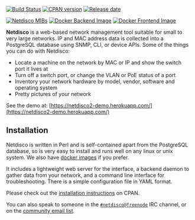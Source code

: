 [![Build Status](https://travis-ci.org/netdisco/netdisco.svg?branch=master)](https://travis-ci.org/netdisco/netdisco)
[![CPAN version](https://badge.fury.io/pl/App-Netdisco.svg)](https://metacpan.org/pod/App::Netdisco)
[![Release date](https://img.shields.io/github/release-date/netdisco/netdisco-docker.svg?label=released)](https://metacpan.org/pod/App::Netdisco)

[![Netdisco MIBs](https://img.shields.io/github/release-date-pre/netdisco/netdisco-mibs.svg?label=latest%20MIBs)](https://github.com/netdisco/netdisco-mibs/releases/latest)
[![Docker Backend Image](https://img.shields.io/microbadger/image-size/netdisco/netdisco/latest-backend.svg?label=backend)](https://store.docker.com/community/images/netdisco/netdisco)
[![Docker Frontend Image](https://img.shields.io/microbadger/image-size/netdisco/netdisco/latest-web.svg?label=frontend)](https://store.docker.com/community/images/netdisco/netdisco)

**Netdisco** is a web-based network management tool suitable for small to very large networks. IP and MAC address data is collected into a PostgreSQL database using SNMP, CLI, or device APIs. Some of the things you can do with Netdisco:

* Locate a machine on the network by MAC or IP and show the switch port it lives at
* Turn off a switch port, or change the VLAN or PoE status of a port
* Inventory your network hardware by model, vendor, software and operating system
* Pretty pictures of your network

See the demo at: [https://netdisco2-demo.herokuapp.com/](https://netdisco2-demo.herokuapp.com/)

##  Installation

Netdisco is written in Perl and is self-contained apart from the PostgreSQL database, so is very easy to install and runs well on any linux or unix system. We also have [docker images](https://store.docker.com/community/images/netdisco/netdisco) if you prefer.

It includes a lightweight web server for the interface, a backend daemon to gather data from your network, and a command line interface for troubleshooting. There is a simple configuration file in YAML format.

Please check out the [installation instructions](https://metacpan.org/pod/App::Netdisco) on CPAN.

You can also speak to someone in the [`#netdisco@freenode`](https://webchat.freenode.net/?randomnick=1&prompt=1&channels=%23netdisco) IRC channel, or on the [community email list](https://lists.sourceforge.net/lists/listinfo/netdisco-users).

